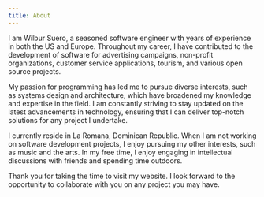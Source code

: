 ```yaml
---
title: About
---
```


I am Wilbur Suero, a seasoned software engineer with years of experience in both the US and Europe. Throughout my career, I have contributed to the development of software for advertising campaigns, non-profit organizations, customer service applications, tourism, and various open source projects.

My passion for programming has led me to pursue diverse interests, such as systems design and architecture, which have broadened my knowledge and expertise in the field. I am constantly striving to stay updated on the latest advancements in technology, ensuring that I can deliver top-notch solutions for any project I undertake.

I currently reside in La Romana, Dominican Republic. When I am not working on software development projects, I enjoy pursuing my other interests, such as music and the arts. In my free time, I enjoy engaging in intellectual discussions with friends and spending time outdoors.

Thank you for taking the time to visit my website. I look forward to the opportunity to collaborate with you on any project you may have.
